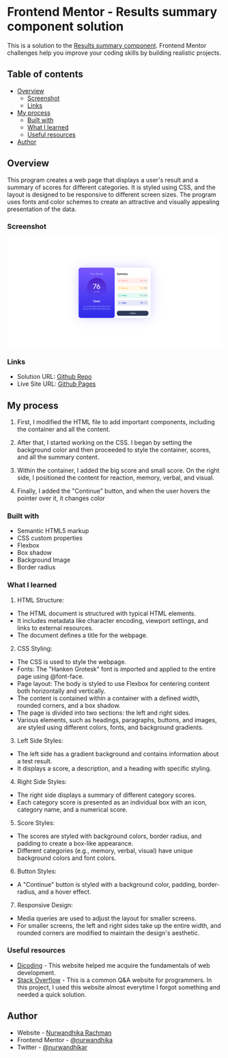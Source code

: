 # Frontend Mentor - Results summary component solution

This is a solution to the [Results summary component](https://www.frontendmentor.io/challenges/results-summary-component-CE_K6s0maV). Frontend Mentor challenges help you improve your coding skills by building realistic projects.

## Table of contents

- [Overview](#overview)
  - [Screenshot](#screenshot)
  - [Links](#links)
- [My process](#my-process)
  - [Built with](#built-with)
  - [What I learned](#what-i-learned)
  - [Useful resources](#useful-resources)
- [Author](#author)

## Overview

This program creates a web page that displays a user's result and a summary of scores for different categories. It is styled using CSS, and the layout is designed to be responsive to different screen sizes. The program uses fonts and color schemes to create an attractive and visually appealing presentation of the data.

### Screenshot

![](./Screenshot.png)

### Links

- Solution URL: [Github Repo](https://github.com/nurwandhika/nft-preview-card)
- Live Site URL: [Github Pages](https://nurwandhika.github.io/nft-preview-card/)

## My process

1. First, I modified the HTML file to add important components, including the container and all the content.

2. After that, I started working on the CSS. I began by setting the background color and then proceeded to style the container, scores, and all the summary content.

3. Within the container, I added the big score and small score. On the right side, I positioned the content for reaction, memory, verbal, and visual.

4. Finally, I added the "Continue" button, and when the user hovers the pointer over it, it changes color

### Built with

- Semantic HTML5 markup
- CSS custom properties
- Flexbox
- Box shadow
- Background Image
- Border radius

### What I learned

1. HTML Structure:

- The HTML document is structured with typical HTML elements.
- It includes metadata like character encoding, viewport settings, and links to external resources.
- The document defines a title for the webpage.

2. CSS Styling:

- The CSS is used to style the webpage.
- Fonts: The "Hanken Grotesk" font is imported and applied to the entire page using @font-face.
- Page layout: The body is styled to use Flexbox for centering content both horizontally and vertically.
- The content is contained within a container with a defined width, rounded corners, and a box shadow.
- The page is divided into two sections: the left and right sides.
- Various elements, such as headings, paragraphs, buttons, and images, are styled using different colors, fonts, and background gradients.

3. Left Side Styles:

- The left side has a gradient background and contains information about a test result.
- It displays a score, a description, and a heading with specific styling.

4. Right Side Styles:

- The right side displays a summary of different category scores.
- Each category score is presented as an individual box with an icon, category name, and a numerical score.

5. Score Styles:

- The scores are styled with background colors, border radius, and padding to create a box-like appearance.
- Different categories (e.g., memory, verbal, visual) have unique background colors and font colors.

6. Button Styles:

- A "Continue" button is styled with a background color, padding, border-radius, and a hover effect.

7. Responsive Design:

- Media queries are used to adjust the layout for smaller screens.
- For smaller screens, the left and right sides take up the entire width, and rounded corners are modified to maintain the design's aesthetic.

### Useful resources

- [Dicoding](https://www.dicoding.com/) - This website helped me acquire the fundamentals of web development.
- [Stack Overflow](https://stackoverflow.com/) - This is a common Q&A website for programmers. In this project, I used this website almost everytime I forgot something and needed a quick solution.

## Author

- Website - [Nurwandhika Rachman](https://github.com/nurwandhika)
- Frontend Mentor - [@nurwandhika](https://www.frontendmentor.io/profile/nurwandhika)
- Twitter - [@nurwandhikar](https://www.twitter.com/nurwandhikar)
